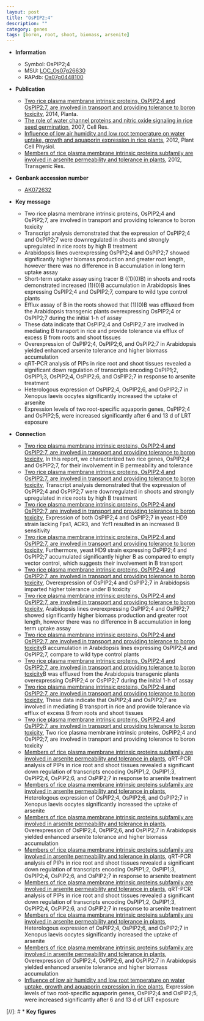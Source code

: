 ```yaml
---
layout: post
title: "OsPIP2;4"
description: ""
category: genes
tags: [boron, root, shoot, biomass, arsenite]
---
```


* **Information**  
    + Symbol: OsPIP2;4  
    + MSU: [LOC_Os07g26630](http://rice.plantbiology.msu.edu/cgi-bin/ORF_infopage.cgi?orf=LOC_Os07g26630)  
    + RAPdb: [Os07g0448100](http://rapdb.dna.affrc.go.jp/viewer/gbrowse_details/irgsp1?name=Os07g0448100)  

* **Publication**  
    + [Two rice plasma membrane intrinsic proteins, OsPIP2;4 and OsPIP2;7, are involved in transport and providing tolerance to boron toxicity](http://www.ncbi.nlm.nih.gov/pubmed?term=Two+rice+plasma+membrane+intrinsic+proteins,+OsPIP2;4+and+OsPIP2;7,+are+involved+in+transport+and+providing+tolerance+to+boron+toxicity%5BTitle%5D), 2014, Planta.
    + [The role of water channel proteins and nitric oxide signaling in rice seed germination](http://www.ncbi.nlm.nih.gov/pubmed?term=The+role+of+water+channel+proteins+and+nitric+oxide+signaling+in+rice+seed+germination%5BTitle%5D), 2007, Cell Res.
    + [Influence of low air humidity and low root temperature on water uptake, growth and aquaporin expression in rice plants](http://www.ncbi.nlm.nih.gov/pubmed?term=Influence+of+low+air+humidity+and+low+root+temperature+on+water+uptake,+growth+and+aquaporin+expression+in+rice+plants%5BTitle%5D), 2012, Plant Cell Physiol.
    + [Members of rice plasma membrane intrinsic proteins subfamily are involved in arsenite permeability and tolerance in plants](http://www.ncbi.nlm.nih.gov/pubmed?term=Members+of+rice+plasma+membrane+intrinsic+proteins+subfamily+are+involved+in+arsenite+permeability+and+tolerance+in+plants%5BTitle%5D), 2012, Transgenic Res.

* **Genbank accession number**  
    + [AK072632](http://www.ncbi.nlm.nih.gov/nuccore/AK072632)

* **Key message**  
    + Two rice plasma membrane intrinsic proteins, OsPIP2;4 and OsPIP2;7, are involved in transport and providing tolerance to boron toxicity
    + Transcript analysis demonstrated that the expression of OsPIP2;4 and OsPIP2;7 were downregulated in shoots and strongly upregulated in rice roots by high B treatment
    + Arabidopsis lines overexpressing OsPIP2;4 and OsPIP2;7 showed significantly higher biomass production and greater root length, however there was no difference in B accumulation in long term uptake assay
    + Short-term uptake assay using tracer B ((1)(0)B) in shoots and roots demonstrated increased (1)(0)B accumulation in Arabidopsis lines expressing OsPIP2;4 and OsPIP2;7, compare to wild type control plants
    + Efflux assay of B in the roots showed that (1)(0)B was effluxed from the Arabidopsis transgenic plants overexpressing OsPIP2;4 or OsPIP2;7 during the initial 1-h of assay
    + These data indicate that OsPIP2;4 and OsPIP2;7 are involved in mediating B transport in rice and provide tolerance via efflux of excess B from roots and shoot tissues
    + Overexpression of OsPIP2;4, OsPIP2;6, and OsPIP2;7 in Arabidopsis yielded enhanced arsenite tolerance and higher biomass accumulation
    + qRT-PCR analysis of PIPs in rice root and shoot tissues revealed a significant down regulation of transcripts encoding OsPIP1;2, OsPIP1;3, OsPIP2;4, OsPIP2;6, and OsPIP2;7 in response to arsenite treatment
    + Heterologous expression of OsPIP2;4, OsPIP2;6, and OsPIP2;7 in Xenopus laevis oocytes significantly increased the uptake of arsenite
    + Expression levels of two root-specific aquaporin genes, OsPIP2;4 and OsPIP2;5, were increased significantly after 6 and 13 d of LRT exposure

* **Connection**  
    + [Two rice plasma membrane intrinsic proteins, OsPIP2;4 and OsPIP2;7, are involved in transport and providing tolerance to boron toxicity](http://www.ncbi.nlm.nih.gov/pubmed?term=Two+rice+plasma+membrane+intrinsic+proteins,+OsPIP2;4+and+OsPIP2;7,+are+involved+in+transport+and+providing+tolerance+to+boron+toxicity%5BTitle%5D), In this report, we characterized two rice genes, OsPIP2;4 and OsPIP2;7, for their involvement in B permeability and tolerance
    + [Two rice plasma membrane intrinsic proteins, OsPIP2;4 and OsPIP2;7, are involved in transport and providing tolerance to boron toxicity](http://www.ncbi.nlm.nih.gov/pubmed?term=Two+rice+plasma+membrane+intrinsic+proteins,+OsPIP2;4+and+OsPIP2;7,+are+involved+in+transport+and+providing+tolerance+to+boron+toxicity%5BTitle%5D), Transcript analysis demonstrated that the expression of OsPIP2;4 and OsPIP2;7 were downregulated in shoots and strongly upregulated in rice roots by high B treatment
    + [Two rice plasma membrane intrinsic proteins, OsPIP2;4 and OsPIP2;7, are involved in transport and providing tolerance to boron toxicity](http://www.ncbi.nlm.nih.gov/pubmed?term=Two+rice+plasma+membrane+intrinsic+proteins,+OsPIP2;4+and+OsPIP2;7,+are+involved+in+transport+and+providing+tolerance+to+boron+toxicity%5BTitle%5D), Expression of both OsPIP2;4 and OsPIP2;7 in yeast HD9 strain lacking Fps1, ACR3, and Ycf1 resulted in an increased B sensitivity
    + [Two rice plasma membrane intrinsic proteins, OsPIP2;4 and OsPIP2;7, are involved in transport and providing tolerance to boron toxicity](http://www.ncbi.nlm.nih.gov/pubmed?term=Two+rice+plasma+membrane+intrinsic+proteins,+OsPIP2;4+and+OsPIP2;7,+are+involved+in+transport+and+providing+tolerance+to+boron+toxicity%5BTitle%5D), Furthermore, yeast HD9 strain expressing OsPIP2;4 and OsPIP2;7 accumulated significantly higher B as compared to empty vector control, which suggests their involvement in B transport
    + [Two rice plasma membrane intrinsic proteins, OsPIP2;4 and OsPIP2;7, are involved in transport and providing tolerance to boron toxicity](http://www.ncbi.nlm.nih.gov/pubmed?term=Two+rice+plasma+membrane+intrinsic+proteins,+OsPIP2;4+and+OsPIP2;7,+are+involved+in+transport+and+providing+tolerance+to+boron+toxicity%5BTitle%5D), Overexpression of OsPIP2;4 and OsPIP2;7 in Arabidopsis imparted higher tolerance under B toxicity
    + [Two rice plasma membrane intrinsic proteins, OsPIP2;4 and OsPIP2;7, are involved in transport and providing tolerance to boron toxicity](http://www.ncbi.nlm.nih.gov/pubmed?term=Two+rice+plasma+membrane+intrinsic+proteins,+OsPIP2;4+and+OsPIP2;7,+are+involved+in+transport+and+providing+tolerance+to+boron+toxicity%5BTitle%5D), Arabidopsis lines overexpressing OsPIP2;4 and OsPIP2;7 showed significantly higher biomass production and greater root length, however there was no difference in B accumulation in long term uptake assay
    + [Two rice plasma membrane intrinsic proteins, OsPIP2;4 and OsPIP2;7, are involved in transport and providing tolerance to boron toxicity](0)B accumulation in Arabidopsis lines expressing OsPIP2;4 and OsPIP2;7, compare to wild type control plants
    + [Two rice plasma membrane intrinsic proteins, OsPIP2;4 and OsPIP2;7, are involved in transport and providing tolerance to boron toxicity](0)B was effluxed from the Arabidopsis transgenic plants overexpressing OsPIP2;4 or OsPIP2;7 during the initial 1-h of assay
    + [Two rice plasma membrane intrinsic proteins, OsPIP2;4 and OsPIP2;7, are involved in transport and providing tolerance to boron toxicity](http://www.ncbi.nlm.nih.gov/pubmed?term=Two+rice+plasma+membrane+intrinsic+proteins,+OsPIP2;4+and+OsPIP2;7,+are+involved+in+transport+and+providing+tolerance+to+boron+toxicity%5BTitle%5D), These data indicate that OsPIP2;4 and OsPIP2;7 are involved in mediating B transport in rice and provide tolerance via efflux of excess B from roots and shoot tissues
    + [Two rice plasma membrane intrinsic proteins, OsPIP2;4 and OsPIP2;7, are involved in transport and providing tolerance to boron toxicity](http://www.ncbi.nlm.nih.gov/pubmed?term=Two+rice+plasma+membrane+intrinsic+proteins,+OsPIP2;4+and+OsPIP2;7,+are+involved+in+transport+and+providing+tolerance+to+boron+toxicity%5BTitle%5D), Two rice plasma membrane intrinsic proteins, OsPIP2;4 and OsPIP2;7, are involved in transport and providing tolerance to boron toxicity
    + [Members of rice plasma membrane intrinsic proteins subfamily are involved in arsenite permeability and tolerance in plants](http://www.ncbi.nlm.nih.gov/pubmed?term=Members+of+rice+plasma+membrane+intrinsic+proteins+subfamily+are+involved+in+arsenite+permeability+and+tolerance+in+plants%5BTitle%5D), qRT-PCR analysis of PIPs in rice root and shoot tissues revealed a significant down regulation of transcripts encoding OsPIP1;2, OsPIP1;3, OsPIP2;4, OsPIP2;6, and OsPIP2;7 in response to arsenite treatment
    + [Members of rice plasma membrane intrinsic proteins subfamily are involved in arsenite permeability and tolerance in plants](http://www.ncbi.nlm.nih.gov/pubmed?term=Members+of+rice+plasma+membrane+intrinsic+proteins+subfamily+are+involved+in+arsenite+permeability+and+tolerance+in+plants%5BTitle%5D), Heterologous expression of OsPIP2;4, OsPIP2;6, and OsPIP2;7 in Xenopus laevis oocytes significantly increased the uptake of arsenite
    + [Members of rice plasma membrane intrinsic proteins subfamily are involved in arsenite permeability and tolerance in plants](http://www.ncbi.nlm.nih.gov/pubmed?term=Members+of+rice+plasma+membrane+intrinsic+proteins+subfamily+are+involved+in+arsenite+permeability+and+tolerance+in+plants%5BTitle%5D), Overexpression of OsPIP2;4, OsPIP2;6, and OsPIP2;7 in Arabidopsis yielded enhanced arsenite tolerance and higher biomass accumulation
    + [Members of rice plasma membrane intrinsic proteins subfamily are involved in arsenite permeability and tolerance in plants](http://www.ncbi.nlm.nih.gov/pubmed?term=Members+of+rice+plasma+membrane+intrinsic+proteins+subfamily+are+involved+in+arsenite+permeability+and+tolerance+in+plants%5BTitle%5D), qRT-PCR analysis of PIPs in rice root and shoot tissues revealed a significant down regulation of transcripts encoding OsPIP1;2, OsPIP1;3, OsPIP2;4, OsPIP2;6, and OsPIP2;7 in response to arsenite treatment
    + [Members of rice plasma membrane intrinsic proteins subfamily are involved in arsenite permeability and tolerance in plants](http://www.ncbi.nlm.nih.gov/pubmed?term=Members+of+rice+plasma+membrane+intrinsic+proteins+subfamily+are+involved+in+arsenite+permeability+and+tolerance+in+plants%5BTitle%5D), qRT-PCR analysis of PIPs in rice root and shoot tissues revealed a significant down regulation of transcripts encoding OsPIP1;2, OsPIP1;3, OsPIP2;4, OsPIP2;6, and OsPIP2;7 in response to arsenite treatment
    + [Members of rice plasma membrane intrinsic proteins subfamily are involved in arsenite permeability and tolerance in plants](http://www.ncbi.nlm.nih.gov/pubmed?term=Members+of+rice+plasma+membrane+intrinsic+proteins+subfamily+are+involved+in+arsenite+permeability+and+tolerance+in+plants%5BTitle%5D), Heterologous expression of OsPIP2;4, OsPIP2;6, and OsPIP2;7 in Xenopus laevis oocytes significantly increased the uptake of arsenite
    + [Members of rice plasma membrane intrinsic proteins subfamily are involved in arsenite permeability and tolerance in plants](http://www.ncbi.nlm.nih.gov/pubmed?term=Members+of+rice+plasma+membrane+intrinsic+proteins+subfamily+are+involved+in+arsenite+permeability+and+tolerance+in+plants%5BTitle%5D), Overexpression of OsPIP2;4, OsPIP2;6, and OsPIP2;7 in Arabidopsis yielded enhanced arsenite tolerance and higher biomass accumulation
    + [Influence of low air humidity and low root temperature on water uptake, growth and aquaporin expression in rice plants](http://www.ncbi.nlm.nih.gov/pubmed?term=Influence+of+low+air+humidity+and+low+root+temperature+on+water+uptake,+growth+and+aquaporin+expression+in+rice+plants%5BTitle%5D), Expression levels of two root-specific aquaporin genes, OsPIP2;4 and OsPIP2;5, were increased significantly after 6 and 13 d of LRT exposure

[//]: # * **Key figures**  


